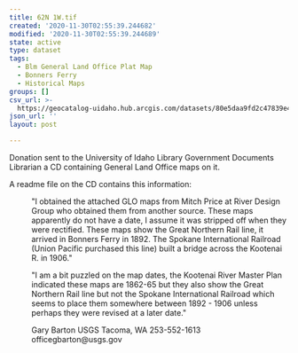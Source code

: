 ```yaml
---
title: 62N 1W.tif
created: '2020-11-30T02:55:39.244682'
modified: '2020-11-30T02:55:39.244689'
state: active
type: dataset
tags:
  - Blm General Land Office Plat Map
  - Bonners Ferry
  - Historical Maps
groups: []
csv_url: >-
  https://geocatalog-uidaho.hub.arcgis.com/datasets/80e5daa9fd2c47839e4f393d7aa0bb05_7.csv?outSR=%7B%22latestWkid%22%3A3857%2C%22wkid%22%3A102100%7D
json_url: ''
layout: post

---
```

<div style='text-align:Left;'><div><div><p><span>Donation sent to the University of Idaho Library Government Documents Librarian a CD containing General Land Office maps on it. </span></p><p><span>A readme file on the CD contains this information:</span></p><p style='margin-left:40px;'><span>&quot;I obtained the attached GLO maps from Mitch Price at River Design Group who obtained them from another source. These maps apparently do not have a date, I assume it was stripped off when they were rectified. These maps show the Great Northern Rail line, it arrived in Bonners Ferry in 1892. The Spokane International Railroad (Union Pacific purchased this line) built a bridge across the Kootenai R. in 1906.&quot; </span></p><p style='margin-left:40px;'><span>&quot;I am a bit puzzled on the map dates, the Kootenai River Master Plan indicated these maps are 1862-65 but they also show the Great Northern Rail line but not the Spokane International Railroad which seems to place them somewhere between 1892 - 1906 unless perhaps they were revised at a later date.&quot;</span></p><p style='margin-left:40px;'><span>Gary Barton</span><span> USGS</span><span> Tacoma, WA </span><span>253-552-1613 office</span><span>gbarton@usgs.gov</span></p></div></div></div>
